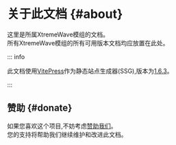 # 关于此文档 {#about}

这里是所属XtremeWave模组的文档。\
所有XtremeWave模组的所有可用版本文档均应放置在此处。

::: info

此文档使用[VitePress](https://github.com/vuejs/vitepress)作为静态站点生成器(SSG),版本为[1.6.3](https://github.com/vuejs/vitepress/releases/tag/v1.6.3)。

:::

## 赞助 {#donate}

如果您喜欢这个项目,不妨考虑[赞助我们](https://www.xtreme.net.cn/donate)。\
您的支持将帮助我们继续维护和改进此文档。

<!--## 贡献 {#contribute}

:::danger 重要通知

QingFeng<mark>已离开XtremeWave</mark>。\
此文档将不再由QingFeng继续维护,转而通过社区提交PR来持续保证文档时效性。\
QingFeng将仅协助审查是否存在明显问题(或审查可能包含恶意的代码),不再对部分内容真实性负责。

:::

我们鼓励所有人共同维护模组文档。\
如果您发现了错误或发现了缺少文档,我们欢迎您一同参与到文档编辑中来。

有关如何贡献,请参阅本仓库的[贡献指南](https://github.com/QingFeng-awa/XtremeWaveModDocs/blob/v2/CONTRIBUTING.md)。
> 此文档仓库为[QingFengTechnology/XtremeWaveDocs](https://github.com/QingFengTechnology/XtremeWaveDocs),与右上角GitHub社交链接不属于同一组织哦。

感谢以下为文档做出贡献的开发者们:

![文档贡献者](https://contrib.rocks/image?repo=XtremeWave/WebSiteDocs)

## 许可证 {#license}

本文档采用[AGPL-3.0许可证](https://github.com/QingFengTechnology/XtremeWaveDocs/blob/v2/LICENSE),请遵守相关协议。-->